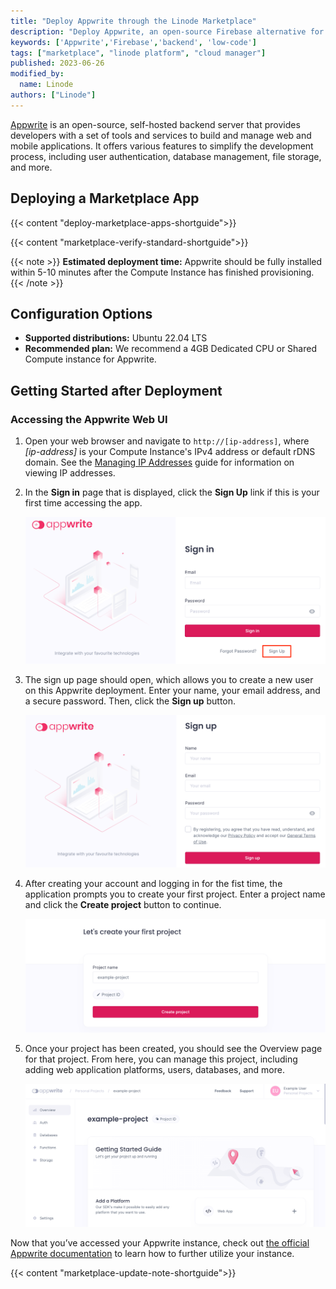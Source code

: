 ```yaml
---
title: "Deploy Appwrite through the Linode Marketplace"
description: "Deploy Appwrite, an open-source Firebase alternative for Web, Mobile & Flutter Developers, on a Linode Compute Instance."
keywords: ['Appwrite','Firebase','backend', 'low-code']
tags: ["marketplace", "linode platform", "cloud manager"]
published: 2023-06-26
modified_by:
  name: Linode
authors: ["Linode"]
---
```


[Appwrite](https://appwrite.io/) is an open-source, self-hosted backend server that provides developers with a set of tools and services to build and manage web and mobile applications. It offers various features to simplify the development process, including user authentication, database management, file storage, and more.

## Deploying a Marketplace App

{{< content "deploy-marketplace-apps-shortguide">}}

{{< content "marketplace-verify-standard-shortguide">}}

{{< note >}}
**Estimated deployment time:** Appwrite should be fully installed within 5-10 minutes after the Compute Instance has finished provisioning.
{{< /note >}}

## Configuration Options

- **Supported distributions:** Ubuntu 22.04 LTS
- **Recommended plan:** We recommend a 4GB Dedicated CPU or Shared Compute instance for Appwrite.

## Getting Started after Deployment

### Accessing the Appwrite Web UI

1.  Open your web browser and navigate to `http://[ip-address]`, where *[ip-address]* is your Compute Instance's IPv4 address or default rDNS domain. See the [Managing IP Addresses](/docs/products/compute/compute-instances/guides/manage-ip-addresses/) guide for information on viewing IP addresses.

1.  In the **Sign in** page that is displayed, click the **Sign Up** link if this is your first time accessing the app.

    ![Screenshot of the Appwrite login page](appwrite-signin.png)

1.  The sign up page should open, which allows you to create a new user on this Appwrite deployment. Enter your name, your email address, and a secure password. Then, click the **Sign up** button.

    ![Screenshot of the Appwrite sign up page](appwrite-signup.png)

1.  After creating your account and logging in for the fist time, the application prompts you to create your first project. Enter a project name and click the **Create project** button to continue.

    ![Screenshot of the Appwrite Create Project page](appwrite-create.png)

1. Once your project has been created, you should see the Overview page for that project. From here, you can manage this project, including adding web application platforms, users, databases, and more.

    ![Screenshot of the Appwrite project screen](appwrite-project.png)

Now that you’ve accessed your Appwrite instance, check out [the official Appwrite documentation](https://appwrite.io/docs) to learn how to further utilize your instance.

{{< content "marketplace-update-note-shortguide">}}